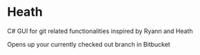 # Heath

C# GUI for git related functionalities inspired by
Ryann and Heath

Opens up your currently checked out branch in Bitbucket